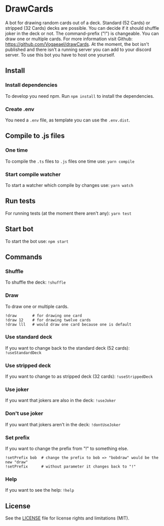 # DrawCards
A bot for drawing random cards out of a deck. Standard (52 Cards) or stripped (32 Cards) decks are possible. You can decide if
 it should shuffle joker in the deck or not. The command-prefix ("!") is changeable. You can draw one or multiple cards. For
 more information visit Github: https://github.com/Vogaeael/drawCards.
At the moment, the bot isn't published and there isn't a running server you can add to your discord server. To use this bot you
 have to host one yourself.

## Install
### Install dependencies
To develop you need npm. Run `npm install` to install the dependencies.

### Create .env
You need a `.env` file, as template you can use the `.env.dist`.

## Compile to .js files
### One time
To compile the `.ts` files to `.js` files one time use:
`yarn compile`

### Start compile watcher
To start a watcher which compile by changes use:
`yarn watch`

## Run tests
For running tests (at the moment there aren't any):
`yarn test`

## Start bot
To start the bot use:
`npm start`

## Commands

### Shuffle
To shuffle the deck:
`!shuffle`

### Draw
To draw one or multiple cards.
```shell script
!draw       # for drawing one card
!draw 12    # for drawing twelve cards
!draw lll   # would draw one card because one is default
```

### Use standard deck
If you want to change back to the standard deck (52 cards):
`!useStandardDeck`

### Use stripped deck
If you want to change to as stripped deck (32 cards):
`!useStrippedDeck`

### Use joker
If you want that jokers are also in the deck:
`!useJoker`

### Don't use joker
If you want that jokers aren't in the deck:
`!dontUseJoker`

### Set prefix
If you want to change the prefix from "!" to something else.
```shell script
!setPrefix bob  # change the prefix to bob => "bobdraw" would be the new "draw"
!setPrefix      # without parameter it changes back to "!"
```

### Help
If you want to see the help:
`!help`

## License
See the [LICENSE](LICENSE.md) file for license rights and limitations (MIT).
